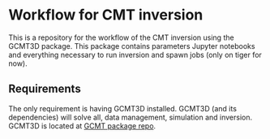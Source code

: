 # Workflow for CMT inversion 

This is a repository for the workflow of the CMT inversion using the GCMT3D package.
This package contains parameters Jupyter notebooks and everything necessary to run
inversion and spawn jobs (only on tiger for now).

## Requirements

The only requirement is having GCMT3D installed. GCMT3D (and its dependencies) will 
solve all, data management, simulation and inversion. GCMT3D is located at
[GCMT package repo](https://github.com/lsawade/GCMT3D).
